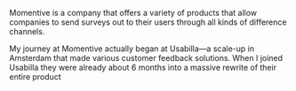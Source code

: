 Momentive is a company that offers a variety of products that allow companies to send surveys out to their users through all kinds of difference channels.

My journey at Momentive actually began at Usabilla—a scale-up in Amsterdam that made various customer feedback solutions. When I joined Usabilla they were already about 6 months into a massive rewrite of their entire product
